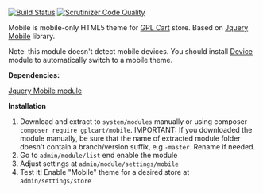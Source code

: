 [![Build Status](https://scrutinizer-ci.com/g/gplcart/mobile/badges/build.png?b=master)](https://scrutinizer-ci.com/g/gplcart/mobile/build-status/master)
[![Scrutinizer Code Quality](https://scrutinizer-ci.com/g/gplcart/mobile/badges/quality-score.png?b=master)](https://scrutinizer-ci.com/g/gplcart/mobile/?branch=master)

Mobile is mobile-only HTML5 theme for [GPL Cart](https://github.com/gplcart/gplcart) store. Based on [Jquery Mobile](http://jquerymobile.com) library.

Note: this module doesn't detect mobile devices. You should install [Device](https://github.com/gplcart/device) module to automatically switch to a mobile theme.

**Dependencies:**

[Jquery Mobile module](https://github.com/gplcart/jquery_mobile)

**Installation**

1. Download and extract to `system/modules` manually or using composer `composer require gplcart/mobile`. IMPORTANT: If you downloaded the module manually, be sure that the name of extracted module folder doesn't contain a branch/version suffix, e.g `-master`. Rename if needed.
2. Go to `admin/module/list` end enable the module
3. Adjust settings at `admin/module/settings/mobile`
3. Test it! Enable "Mobile" theme for a desired store at `admin/settings/store`

